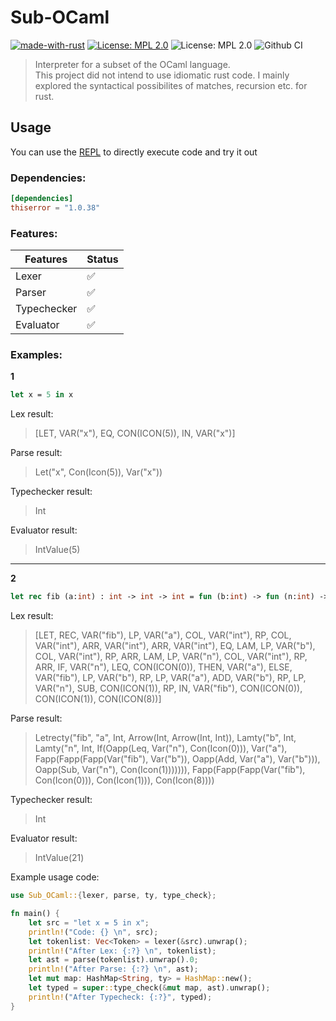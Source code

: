 # Sub-OCaml

[![made-with-rust](https://img.shields.io/badge/Made%20with-Rust-1f425f.svg?style=flat-square)](https://www.rust-lang.org/)
[![License: MPL 2.0](https://img.shields.io/badge/License-MPL_2.0-brightgreen.svg?style=flat-square)](https://github.com/Neotamandua/Sub-OCaml/blob/master/LICENSE)
![License: MPL 2.0](https://img.shields.io/github/languages/code-size/Neotamandua/Sub-OCaml?style=flat-square)
![Github CI](https://img.shields.io/github/actions/workflow/status/Neotamandua/Sub-OCaml/build.yml?style=flat-square)
> Interpreter for a subset of the OCaml language. \
> This project did not intend to use idiomatic rust code. I mainly explored the syntactical possibilites of matches, recursion etc. for rust.

## Usage
You can use the [REPL](https://github.com/Neotamandua/Sub-OCaml-REPL/) to directly execute code and try it out

### Dependencies:

```toml
[dependencies]
thiserror = "1.0.38"
```

### Features:

| Features |   Status      |
| -------- | --------------- |
| Lexer  | ✅|
| Parser    | ✅ |
| Typechecker   | ✅            |
| Evaluator   | ✅         |


### Examples:
**1**
```ocaml
let x = 5 in x
```
Lex result:
> [LET, VAR("x"), EQ, CON(ICON(5)), IN, VAR("x")]

Parse result:
> Let("x", Con(Icon(5)), Var("x"))

Typechecker result:
> Int

Evaluator result:
> IntValue(5)
___

**2**
```ocaml
let rec fib (a:int) : int -> int -> int = fun (b:int) -> fun (n:int) -> if n <= 0 then a else fib (b) (a+b) (n-1) in fib 0 1 8
```
Lex result:
> [LET, REC, VAR("fib"), LP, VAR("a"), COL, VAR("int"), RP, COL, VAR("int"), ARR, VAR("int"), ARR, VAR("int"), EQ, LAM, LP, VAR("b"), COL, VAR("int"), RP, ARR, LAM, LP, VAR("n"), COL, VAR("int"), RP, ARR, IF, VAR("n"), LEQ, CON(ICON(0)), THEN, VAR("a"), ELSE, VAR("fib"), LP, VAR("b"), RP, LP, VAR("a"), ADD, VAR("b"), RP, LP, VAR("n"), SUB, CON(ICON(1)), RP, IN, VAR("fib"), CON(ICON(0)), CON(ICON(1)), CON(ICON(8))]

Parse result:
> Letrecty("fib", "a", Int, Arrow(Int, Arrow(Int, Int)), Lamty("b", Int, Lamty("n", Int, If(Oapp(Leq, Var("n"), Con(Icon(0))), Var("a"), Fapp(Fapp(Fapp(Var("fib"), Var("b")), Oapp(Add, Var("a"), Var("b"))), Oapp(Sub, Var("n"), Con(Icon(1))))))), Fapp(Fapp(Fapp(Var("fib"), Con(Icon(0))), Con(Icon(1))), Con(Icon(8))))

Typechecker result:
> Int

Evaluator result:
> IntValue(21)

Example usage code:
```rust
use Sub_OCaml::{lexer, parse, ty, type_check};

fn main() {
    let src = "let x = 5 in x";
    println!("Code: {} \n", src);
    let tokenlist: Vec<Token> = lexer(&src).unwrap();
    println!("After Lex: {:?} \n", tokenlist);
    let ast = parse(tokenlist).unwrap().0;
    println!("After Parse: {:?} \n", ast);
    let mut map: HashMap<String, ty> = HashMap::new();
    let typed = super::type_check(&mut map, ast).unwrap();
    println!("After Typecheck: {:?}", typed);
}
```
